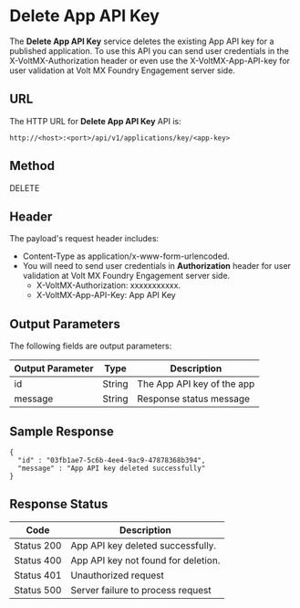                             


Delete App API Key
==================

The **Delete App API Key** service deletes the existing App API key for a published application. To use this API you can send user credentials in the X-VoltMX-Authorization header or even use the X-VoltMX-App-API-key for user validation at Volt MX Foundry Engagement server side.

URL
---

The HTTP URL for **Delete App API Key** API is:

```
http://<host>:<port>/api/v1/applications/key/<app-key>
```

Method
------

DELETE

Header
------

The payload's request header includes:

*   Content-Type as application/x-www-form-urlencoded.
*   You will need to send user credentials in **Authorization** header for user validation at Volt MX Foundry Engagement server side.
    *   X-VoltMX-Authorization: xxxxxxxxxxx.
    *   X-VoltMX-App-API-Key: App API Key

Output Parameters
-----------------

The following fields are output parameters:

  
| Output Parameter | Type | Description |
| --- | --- | --- |
| id | String | The App API key of the app |
| message | String | Response status message |

Sample Response
---------------

```
{
  "id" : "03fb1ae7-5c6b-4ee4-9ac9-47878368b394",
  "message" : "App API key deleted successfully"
}
```

Response Status
---------------

  
| Code | Description |
| --- | --- |
| Status 200 | App API key deleted successfully. |
| Status 400 | App API key not found for deletion. |
| Status 401 | Unauthorized request |
| Status 500 | Server failure to process request |
